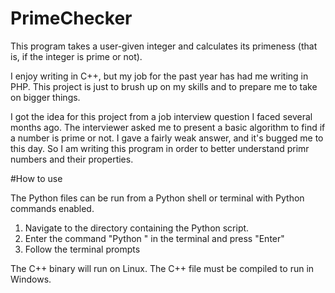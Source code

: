 # PrimeChecker

This program takes a user-given integer and calculates its primeness (that is, if the integer is prime or not).

I enjoy writing in C++, but my job for the past year has had me writing in PHP. This project is just to brush up on my skills and to prepare me to take on bigger things.

I got the idea for this project from a job interview question I faced several months ago. The interviewer asked me to present a basic algorithm to find if a number is prime or not. I gave a fairly weak answer, and it's bugged me to this day. So I am writing this program in order to better understand primr numbers and their properties.

#How to use

The Python files can be run from a Python shell or terminal with Python commands enabled.

1) Navigate to the directory containing the Python script.
2) Enter the command "Python <name of script>" in the terminal and press "Enter"
3) Follow the terminal prompts
  
The C++ binary will run on Linux. The C++ file must be compiled to run in Windows.
